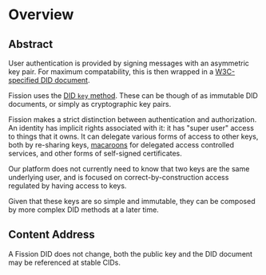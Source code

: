 # Overview

## Abstract

User authentication is provided by signing messages with an asymmetric key pair. For maximum compatability, this is then wrapped in a [W3C-specified DID document](https://www.w3.org/TR/did-core/).

Fission uses the [DID `key` method](https://digitalbazaar.github.io/did-method-key/). These can be though of as immutable DID documents, or simply as cryptographic key pairs.

Fission makes a strict distinction between authentication and authorization. An identity has implicit rights associated with it: it has "super user" access to things that it owns. It can delegate various forms of access to other keys, both by re-sharing keys, [macaroons](https://storage.googleapis.com/pub-tools-public-publication-data/pdf/41892.pdf) for delegated access controlled services, and other forms of self-signed certificates.

Our platform does not currently need to know that two keys are the same underlying user, and is focused on correct-by-construction access regulated by having access to keys.

Given that these keys are so simple and immutable, they can be composed by more complex DID methods at a later time.

## Content Address

A Fission DID does not change, both the public key and the DID document may be referenced at stable CIDs.

